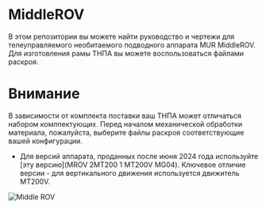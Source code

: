 # MiddleROV
В этом репозитории вы можете найти руководство и чертежи для телеуправляемого необитаемого подводного аппарата MUR MiddleROV. Для изготовления рамы ТНПА вы можете воспользоваться файлами раскроя.

# Внимание
В зависимости от комплекта поставки ваш ТНПА может отличаться набором комлпектующих. Перед началом механической обработки материала, пожалуйста, выберите файлы раскроя соответствующие вашей конфигурации.

- Для версий аппарата, проданных после июня 2024 года используйте [эту версию](MROV 2MT200 1 MT200V MG04). Ключевое отличие версии - для вертикального движения используется движитель MT200V.

![Middle ROV](https://robocenter.net/media/images/1_ZcZXJNe.max-1000x500.jpg)  
